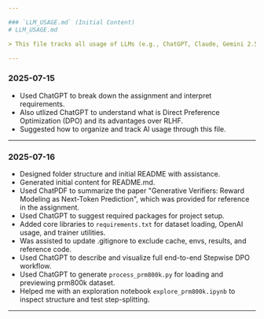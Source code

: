 ```yaml
---

### `LLM_USAGE.md` (Initial Content)
# LLM_USAGE.md

> This file tracks all usage of LLMs (e.g., ChatGPT, Claude, Gemini 2.5 Pro) for assistance during this project.

---
```


### 2025-07-15
- Used ChatGPT to break down the assignment and interpret requirements.
- Also utlized ChatGPT to understand what is Direct Preference Optimization (DPO) and its advantages over RLHF.
- Suggested how to organize and track AI usage through this file.

---

### 2025-07-16
- Designed folder structure and initial README with assistance.
- Generated initial content for README.md.
- Used ChatPDF to summarize the paper "Generative Verifiers: Reward Modeling as Next-Token Prediction", which was provided for reference in the assignment.
- Used ChatGPT to suggest required packages for project setup.
- Added core libraries to `requirements.txt` for dataset loading, OpenAI usage, and trainer utilities.
- Was assisted to update .gitignore to exclude cache, envs, results, and reference code.
- Used ChatGPT to describe and visualize full end-to-end Stepwise DPO workflow.
- Used ChatGPT to generate `process_prm800k.py` for loading and previewing prm800k dataset.
- Helped me with an exploration notebook `explore_prm800k.ipynb` to inspect structure and test step-splitting.

---